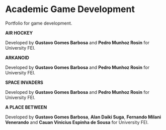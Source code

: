 # Academic Game Development
Portfolio for game development.

**AIR HOCKEY**

Developed by **Gustavo Gomes Barbosa** and **Pedro Munhoz Rosin** for University FEI.

**ARKANOID**

Developed by **Gustavo Gomes Barbosa** and **Pedro Munhoz Rosin** for University FEI.

**SPACE INVADERS**

Developed by **Gustavo Gomes Barbosa** and **Pedro Munhoz Rosin** for University FEI.

**A PLACE BETWEEN**

Developed by **Gustavo Gomes Barbosa**, **Alan Daiki Suga**, **Fernando Milani Venerando** and **Cauan Vinicius Espinha de Sousa** for University FEI.

